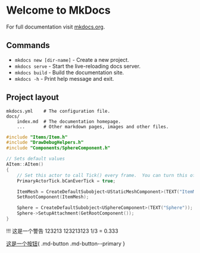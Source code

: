 # Welcome to MkDocs

For full documentation visit [mkdocs.org](https://www.mkdocs.org).

## Commands

* `mkdocs new [dir-name]` - Create a new project.
* `mkdocs serve` - Start the live-reloading docs server.
* `mkdocs build` - Build the documentation site.
* `mkdocs -h` - Print help message and exit.

## Project layout

    mkdocs.yml    # The configuration file.
    docs/
        index.md  # The documentation homepage.
        ...       # Other markdown pages, images and other files.
    
```c++ title="Item.cpp"
#include "Items/Item.h"
#include "DrawDebugHelpers.h"
#include "Components/SphereComponent.h"

// Sets default values
AItem::AItem()
{
	// Set this actor to call Tick() every frame.  You can turn this off to improve performance if you don't need it.
	PrimaryActorTick.bCanEverTick = true;

	ItemMesh = CreateDefaultSubobject<UStaticMeshComponent>(TEXT("ItemMeshComponent"));
	SetRootComponent(ItemMesh);

	Sphere = CreateDefaultSubobject<USphereComponent>(TEXT("Sphere"));
	Sphere->SetupAttachment(GetRootComponent());
}
```

!!! 这是一个警告
	123213
	123213123
	1/3 = 0.333

[这是一个按钮](#){ .md-button .md-button--primary }
